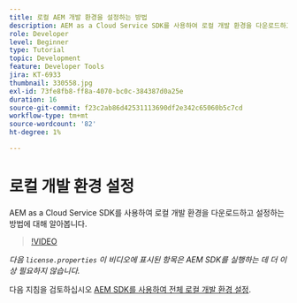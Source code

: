 ```yaml
---
title: 로컬 AEM 개발 환경을 설정하는 방법
description: AEM as a Cloud Service SDK를 사용하여 로컬 개발 환경을 다운로드하고 설정하는 방법에 대해 알아봅니다.
role: Developer
level: Beginner
type: Tutorial
topic: Development
feature: Developer Tools
jira: KT-6933
thumbnail: 330558.jpg
exl-id: 73fe8fb8-ff8a-4070-bc0c-384387d0a25e
duration: 16
source-git-commit: f23c2ab86d42531113690df2e342c65060b5c7cd
workflow-type: tm+mt
source-wordcount: '82'
ht-degree: 1%

---
```


# 로컬 개발 환경 설정

AEM as a Cloud Service SDK를 사용하여 로컬 개발 환경을 다운로드하고 설정하는 방법에 대해 알아봅니다.

>[!VIDEO](https://video.tv.adobe.com/v/330558?quality=12&learn=on)

_다음 `license.properties` 이 비디오에 표시된 항목은 AEM SDK를 실행하는 데 더 이상 필요하지 않습니다._

다음 지침을 검토하십시오 [AEM SDK를 사용하여 전체 로컬 개발 환경 설정](https://experienceleague.adobe.com/docs/experience-manager-learn/cloud-service/local-development-environment-set-up/overview.html?lang=ko-KR).
